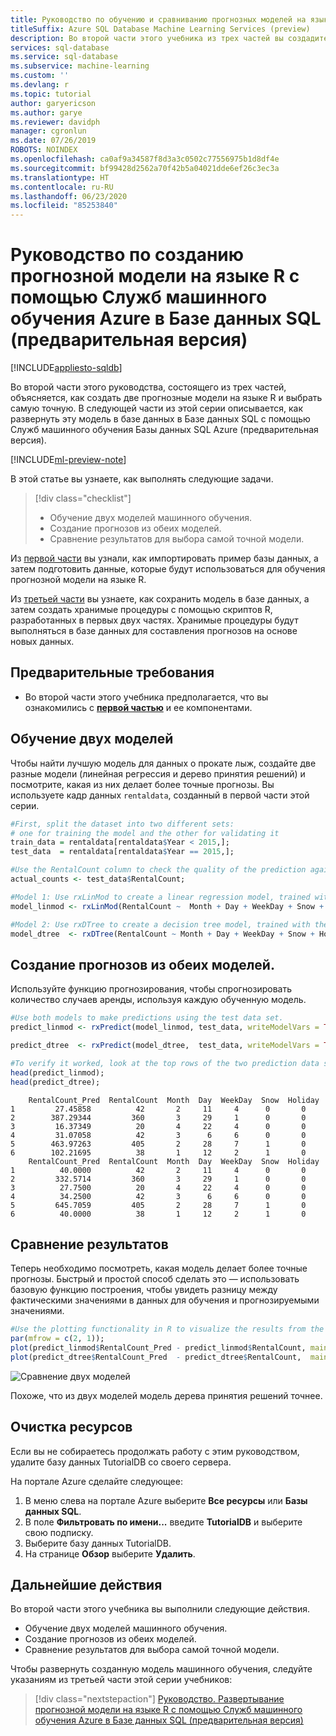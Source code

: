 ```yaml
---
title: Руководство по обучению и сравниванию прогнозных моделей на языке R
titleSuffix: Azure SQL Database Machine Learning Services (preview)
description: Во второй части этого учебника из трех частей вы создадите две прогнозные модели на языке R с помощью Служб машинного обучения в Базе данных SQL Azure (предварительная версия), а затем выберите самую точную модель.
services: sql-database
ms.service: sql-database
ms.subservice: machine-learning
ms.custom: ''
ms.devlang: r
ms.topic: tutorial
author: garyericson
ms.author: garye
ms.reviewer: davidph
manager: cgronlun
ms.date: 07/26/2019
ROBOTS: NOINDEX
ms.openlocfilehash: ca0af9a34587f8d3a3c0502c77556975b1d8df4e
ms.sourcegitcommit: bf99428d2562a70f42b5a04021dde6ef26c3ec3a
ms.translationtype: HT
ms.contentlocale: ru-RU
ms.lasthandoff: 06/23/2020
ms.locfileid: "85253840"
---
```

# <a name="tutorial-create-a-predictive-model-in-r-with-azure-sql-database-machine-learning-services-preview"></a>Руководство по созданию прогнозной модели на языке R с помощью Служб машинного обучения Azure в Базе данных SQL (предварительная версия)
[!INCLUDE[appliesto-sqldb](../includes/appliesto-sqldb.md)]

Во второй части этого руководства, состоящего из трех частей, объясняется, как создать две прогнозные модели на языке R и выбрать самую точную. В следующей части из этой серии описывается, как развернуть эту модель в базе данных в Базе данных SQL с помощью Служб машинного обучения Базы данных SQL Azure (предварительная версия).

[!INCLUDE[ml-preview-note](../../../includes/sql-database-ml-preview-note.md)]

В этой статье вы узнаете, как выполнять следующие задачи.

> [!div class="checklist"]
>
> * Обучение двух моделей машинного обучения.
> * Создание прогнозов из обеих моделей.
> * Сравнение результатов для выбора самой точной модели.

Из [первой части](predictive-model-prepare-data-tutorial.md) вы узнали, как импортировать пример базы данных, а затем подготовить данные, которые будут использоваться для обучения прогнозной модели на языке R.

Из [третьей части](predictive-model-deploy-tutorial.md) вы узнаете, как сохранить модель в базе данных, а затем создать хранимые процедуры с помощью скриптов R, разработанных в первых двух частях. Хранимые процедуры будут выполняться в базе данных для составления прогнозов на основе новых данных.

## <a name="prerequisites"></a>Предварительные требования

* Во второй части этого учебника предполагается, что вы ознакомились с [**первой частью**](predictive-model-prepare-data-tutorial.md) и ее компонентами.

## <a name="train-two-models"></a>Обучение двух моделей

Чтобы найти лучшую модель для данных о прокате лыж, создайте две разные модели (линейная регрессия и дерево принятия решений) и посмотрите, какая из них делает более точные прогнозы. Вы используете кадр данных `rentaldata`, созданный в первой части этой серии.

```r
#First, split the dataset into two different sets:
# one for training the model and the other for validating it
train_data = rentaldata[rentaldata$Year < 2015,];
test_data  = rentaldata[rentaldata$Year == 2015,];

#Use the RentalCount column to check the quality of the prediction against actual values
actual_counts <- test_data$RentalCount;

#Model 1: Use rxLinMod to create a linear regression model, trained with the training data set
model_linmod <- rxLinMod(RentalCount ~  Month + Day + WeekDay + Snow + Holiday, data = train_data);

#Model 2: Use rxDTree to create a decision tree model, trained with the training data set
model_dtree  <- rxDTree(RentalCount ~ Month + Day + WeekDay + Snow + Holiday, data = train_data);
```

## <a name="make-predictions-from-both-models"></a>Создание прогнозов из обеих моделей.

Используйте функцию прогнозирования, чтобы спрогнозировать количество случаев аренды, используя каждую обученную модель.

```r
#Use both models to make predictions using the test data set.
predict_linmod <- rxPredict(model_linmod, test_data, writeModelVars = TRUE, extraVarsToWrite = c("Year"));

predict_dtree  <- rxPredict(model_dtree,  test_data, writeModelVars = TRUE, extraVarsToWrite = c("Year"));

#To verify it worked, look at the top rows of the two prediction data sets.
head(predict_linmod);
head(predict_dtree);
```

```results
    RentalCount_Pred  RentalCount  Month  Day  WeekDay  Snow  Holiday
1         27.45858          42       2     11     4      0       0
2        387.29344         360       3     29     1      0       0
3         16.37349          20       4     22     4      0       0
4         31.07058          42       3      6     6      0       0
5        463.97263         405       2     28     7      1       0
6        102.21695          38       1     12     2      1       0
    RentalCount_Pred  RentalCount  Month  Day  WeekDay  Snow  Holiday
1          40.0000          42       2     11     4      0       0
2         332.5714         360       3     29     1      0       0
3          27.7500          20       4     22     4      0       0
4          34.2500          42       3      6     6      0       0
5         645.7059         405       2     28     7      1       0
6          40.0000          38       1     12     2      1       0
```

## <a name="compare-the-results"></a>Сравнение результатов

Теперь необходимо посмотреть, какая модель делает более точные прогнозы. Быстрый и простой способ сделать это — использовать базовую функцию построения, чтобы увидеть разницу между фактическими значениями в данных для обучения и прогнозируемыми значениями.

```r
#Use the plotting functionality in R to visualize the results from the predictions
par(mfrow = c(2, 1));
plot(predict_linmod$RentalCount_Pred - predict_linmod$RentalCount, main = "Difference between actual and predicted. rxLinmod");
plot(predict_dtree$RentalCount_Pred  - predict_dtree$RentalCount,  main = "Difference between actual and predicted. rxDTree");
```

![Сравнение двух моделей](./media/predictive-model-build-compare-tutorial/compare-models.png)

Похоже, что из двух моделей модель дерева принятия решений точнее.

## <a name="clean-up-resources"></a>Очистка ресурсов

Если вы не собираетесь продолжать работу с этим руководством, удалите базу данных TutorialDB со своего сервера.

На портале Azure сделайте следующее:

1. В меню слева на портале Azure выберите **Все ресурсы** или **Базы данных SQL**.
1. В поле **Фильтровать по имени...** введите **TutorialDB** и выберите свою подписку.
1. Выберите базу данных TutorialDB.
1. На странице **Обзор** выберите **Удалить**.

## <a name="next-steps"></a>Дальнейшие действия

Во второй части этого учебника вы выполнили следующие действия.

* Обучение двух моделей машинного обучения.
* Создание прогнозов из обеих моделей.
* Сравнение результатов для выбора самой точной модели.

Чтобы развернуть созданную модель машинного обучения, следуйте указаниям из третьей части этой серии учебников:

> [!div class="nextstepaction"]
> [Руководство. Развертывание прогнозной модели на языке R с помощью Служб машинного обучения Azure в Базе данных SQL (предварительная версия)](predictive-model-deploy-tutorial.md)
